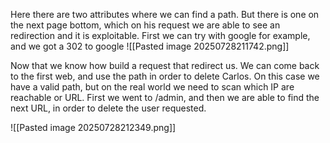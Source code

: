 
Here there are two attributes where we can find a path. But there is one on the next page bottom, which on his request we are able to see an redirection and it is exploitable. 
First we can try with google for example, and we got a 302 to google
![[Pasted image 20250728211742.png]]

Now that we know how build a request that redirect us. We can come back to the first web, and use the path in order to delete Carlos. On this case we have a valid path, but on the real world we need to scan which IP are reachable or URL. 
First we went to /admin, and then we are able to find the next URL, in order to delete the user requested.

![[Pasted image 20250728212349.png]]